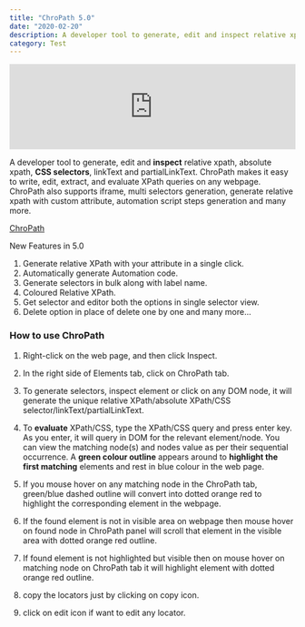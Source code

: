 ```yaml
---
title: "ChroPath 5.0"
date: "2020-02-20"
description: A developer tool to generate, edit and inspect relative xpath, absolute xpath, CSS selectors, linkText and partialLinkText. 
category: Test
---
```


<iframe width="100%" src="https://www.youtube.com/embed/mDiLcOmhrps" frameborder="0" allowfullscreen></iframe>

A developer tool to generate, edit and **inspect** relative xpath, absolute xpath, **CSS selectors**, linkText and partialLinkText. ChroPath makes it easy to write, edit, extract, and evaluate XPath queries on any webpage. ChroPath also supports iframe, multi selectors generation, generate relative xpath with custom attribute, automation script steps generation and many more.

[ChroPath](https://autonomiq.io/chropath/)

New Features in 5.0   
1. Generate relative XPath with your attribute in a single click.   
2. Automatically generate Automation code.   
3. Generate selectors in bulk along with label name.    
4. Coloured Relative XPath.    
5. Get selector and editor both the options in single selector view.    
6. Delete option in place of delete one by one and many more...    

### How to use ChroPath        
1. Right-click on the web page, and then click Inspect.    
2. In the right side of Elements tab, click on ChroPath tab.    
3. To generate selectors, inspect element or click on any DOM node, it will generate the unique relative XPath/absolute XPath/CSS selector/linkText/partialLinkText.    

4. To **evaluate** XPath/CSS, type the XPath/CSS query and press enter key. As you enter, it will query in DOM for the relevant element/node. You can view the matching node(s) and nodes value as per their sequential occurrence. A **green colour outline** appears around to **highlight the first matching** elements and rest in blue colour in the web page.    

5. If you mouse hover on any matching node in the ChroPath tab, green/blue dashed outline will convert into dotted orange red to highlight the corresponding element in the webpage.    
6. If the found element is not in visible area on webpage then mouse hover on found node in ChroPath panel will scroll that element in the visible area with dotted orange red outline.    
7. If found element is not highlighted but visible then on mouse hover on matching node on ChroPath tab it will highlight element with dotted orange red outline.    
8. copy the locators just by clicking on copy icon.    
9. click on edit icon if want to edit any locator.   

